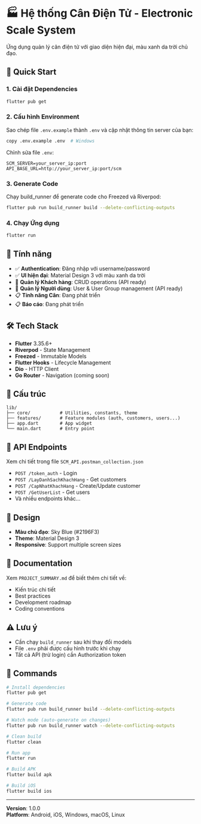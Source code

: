 # 🏭 Hệ thống Cân Điện Tử - Electronic Scale System

Ứng dụng quản lý cân điện tử với giao diện hiện đại, màu xanh da trời chủ đạo.

## 🚀 Quick Start

### 1. Cài đặt Dependencies

```bash
flutter pub get
```

### 2. Cấu hình Environment

Sao chép file `.env.example` thành `.env` và cập nhật thông tin server của bạn:

```bash
copy .env.example .env  # Windows
```

Chỉnh sửa file `.env`:

```env
SCM_SERVER=your_server_ip:port
API_BASE_URL=http://your_server_ip:port/scm
```

### 3. Generate Code

Chạy build_runner để generate code cho Freezed và Riverpod:

```bash
flutter pub run build_runner build --delete-conflicting-outputs
```

### 4. Chạy Ứng dụng

```bash
flutter run
```

## 📱 Tính năng

- ✅ **Authentication**: Đăng nhập với username/password
- ✅ **UI hiện đại**: Material Design 3 với màu xanh da trời
- 🔄 **Quản lý Khách hàng**: CRUD operations (API ready)
- 🔄 **Quản lý Người dùng**: User & User Group management (API ready)
- 📋 **Tính năng Cân**: Đang phát triển
- 📋 **Báo cáo**: Đang phát triển

## 🛠️ Tech Stack

- **Flutter** 3.35.6+
- **Riverpod** - State Management
- **Freezed** - Immutable Models
- **Flutter Hooks** - Lifecycle Management
- **Dio** - HTTP Client
- **Go Router** - Navigation (coming soon)

## 📂 Cấu trúc

```
lib/
├── core/           # Utilities, constants, theme
├── features/       # Feature modules (auth, customers, users...)
├── app.dart        # App widget
└── main.dart       # Entry point
```

## 📝 API Endpoints

Xem chi tiết trong file `SCM_API.postman_collection.json`

- `POST /token_auth` - Login
- `POST /LayDanhSachKhachHang` - Get customers
- `POST /CapNhatKhachHang` - Create/Update customer
- `POST /GetUserList` - Get users
- Và nhiều endpoints khác...

## 🎨 Design

- **Màu chủ đạo**: Sky Blue (#2196F3)
- **Theme**: Material Design 3
- **Responsive**: Support multiple screen sizes

## 📖 Documentation

Xem `PROJECT_SUMMARY.md` để biết thêm chi tiết về:

- Kiến trúc chi tiết
- Best practices
- Development roadmap
- Coding conventions

## ⚠️ Lưu ý

- Cần chạy `build_runner` sau khi thay đổi models
- File `.env` phải được cấu hình trước khi chạy
- Tất cả API (trừ login) cần Authorization token

## 🔧 Commands

```bash
# Install dependencies
flutter pub get

# Generate code
flutter pub run build_runner build --delete-conflicting-outputs

# Watch mode (auto-generate on changes)
flutter pub run build_runner watch --delete-conflicting-outputs

# Clean build
flutter clean

# Run app
flutter run

# Build APK
flutter build apk

# Build iOS
flutter build ios
```

---

**Version**: 1.0.0  
**Platform**: Android, iOS, Windows, macOS, Linux

